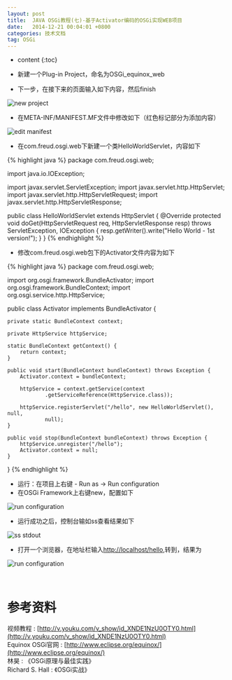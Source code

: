 ```yaml
---
layout: post
title:  JAVA OSGi教程(七)-基于Activator编码的OSGi实现WEB项目
date:   2014-12-21 00:04:01 +0800
categories: 技术文档
tag: OSGi
---
```


* content
{:toc}


* 新建一个Plug-in Project，命名为OSGi_equinox_web
* 下一步，在接下来的页面输入如下内容，然后finish

![new project](/images/blog/osgi/7-activator-code-osgi-WEB/01_new_project.png)

* 在META-INF/MANIFEST.MF文件中修改如下（红色标记部分为添加内容）

![edit manifest](/images/blog/osgi/7-activator-code-osgi-WEB/02_edit_manifest.png)

* 在com.freud.osgi.web下新建一个类HelloWorldServlet，内容如下

{% highlight java %}
package com.freud.osgi.web;

import java.io.IOException;

import javax.servlet.ServletException;
import javax.servlet.http.HttpServlet;
import javax.servlet.http.HttpServletRequest;
import javax.servlet.http.HttpServletResponse;

public class HelloWorldServlet extends HttpServlet {
	@Override
	protected void doGet(HttpServletRequest req, HttpServletResponse resp)
			throws ServletException, IOException {
		resp.getWriter().write("Hello World - 1st version!");
	}
}
{% endhighlight %}

* 修改com.freud.osgi.web包下的Activator文件内容为如下

{% highlight java %}
package com.freud.osgi.web;

import org.osgi.framework.BundleActivator;
import org.osgi.framework.BundleContext;
import org.osgi.service.http.HttpService;

public class Activator implements BundleActivator {

	private static BundleContext context;

	private HttpService httpService;

	static BundleContext getContext() {
		return context;
	}

	public void start(BundleContext bundleContext) throws Exception {
		Activator.context = bundleContext;

		httpService = context.getService(context
				.getServiceReference(HttpService.class));

		httpService.registerServlet("/hello", new HelloWorldServlet(), null,
				null);
	}

	public void stop(BundleContext bundleContext) throws Exception {
		httpService.unregister("/hello");
		Activator.context = null;
	}

}
{% endhighlight %}

* 运行：在项目上右键 - Run as -> Run configuration
* 在OSGi Framework上右键new，配置如下

![run configuration](/images/blog/osgi/7-activator-code-osgi-WEB/03_run_configuration.png)

* 运行成功之后，控制台输如ss查看结果如下

![ss stdout](/images/blog/osgi/7-activator-code-osgi-WEB/04_ss_stdout.png)

* 打开一个浏览器，在地址栏输入[http://localhost/hello](http://localhost/hello),转到，结果为

![run configuration](/images/blog/osgi/7-activator-code-osgi-WEB/05_web_browser_view.png)

<br/>

参考资料
================================

视频教程 : [http://v.youku.com/v_show/id_XNDE1NzU0OTY0.html](http://v.youku.com/v_show/id_XNDE1NzU0OTY0.html)
<br/>
Equinox OSGi官网 : [http://www.eclipse.org/equinox/](http://www.eclipse.org/equinox/)
<br/>
林昊 : 《OSGi原理与最佳实践》
<br/>
Richard S. Hall : 《OSGi实战》